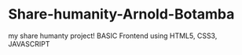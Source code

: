 # Share-humanity-Arnold-Botamba
my share humanty project! BASIC Frontend using HTML5, CSS3, JAVASCRIPT 

